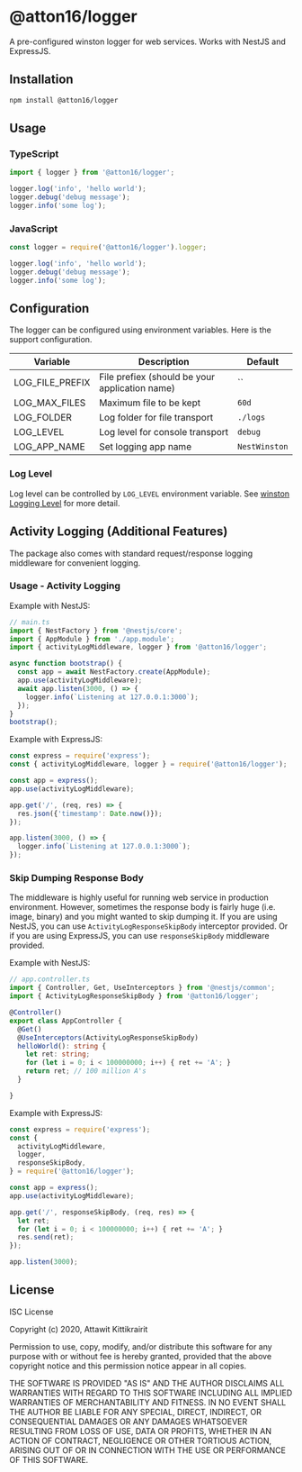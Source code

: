 # @atton16/logger

A pre-configured winston logger for web services. Works with NestJS and ExpressJS.

## Installation

```bash
npm install @atton16/logger
```

## Usage

### TypeScript

```typescript
import { logger } from '@atton16/logger';

logger.log('info', 'hello world');
logger.debug('debug message');
logger.info('some log');

```

### JavaScript

```javascript
const logger = require('@atton16/logger').logger;

logger.log('info', 'hello world');
logger.debug('debug message');
logger.info('some log');

```

## Configuration

The logger can be configured using environment variables. Here is the support configuration.

| Variable | Description | Default |
|----------|-------------|---------|
| LOG_FILE_PREFIX | File prefiex (should be your application name) | `` |
| LOG_MAX_FILES | Maximum file to be kept | `60d` |
| LOG_FOLDER | Log folder for file transport | `./logs` |
| LOG_LEVEL | Log level for console transport | `debug` |
| LOG_APP_NAME | Set logging app name | `NestWinston` |

### Log Level

Log level can be controlled by `LOG_LEVEL` environment variable. See [winston Logging Level](https://github.com/winstonjs/winston#logging-levels) for more detail.

## Activity Logging (Additional Features)

The package also comes with standard request/response logging middleware for convenient logging.

### Usage - Activity Logging

Example with NestJS:

```typescript
// main.ts
import { NestFactory } from '@nestjs/core';
import { AppModule } from './app.module';
import { activityLogMiddleware, logger } from '@atton16/logger';

async function bootstrap() {
  const app = await NestFactory.create(AppModule);
  app.use(activityLogMiddleware);
  await app.listen(3000, () => {
    logger.info(`Listening at 127.0.0.1:3000`);
  });
}
bootstrap();
```

Example with ExpressJS:

```javascript
const express = require('express');
const { activityLogMiddleware, logger } = require('@atton16/logger');

const app = express();
app.use(activityLogMiddleware);

app.get('/', (req, res) => {
  res.json({'timestamp': Date.now()});
});

app.listen(3000, () => {
  logger.info(`Listening at 127.0.0.1:3000`);
});

```

### Skip Dumping Response Body

The middleware is highly useful for running web service in production environment. However, sometimes the response body is fairly huge (i.e. image, binary) and you might wanted to skip dumping it.
If you are using NestJS, you can use `ActivityLogResponseSkipBody` interceptor provided.
Or if you are using ExpressJS, you can use `responseSkipBody` middleware provided.

Example with NestJS:

```typescript
// app.controller.ts
import { Controller, Get, UseInterceptors } from '@nestjs/common';
import { ActivityLogResponseSkipBody } from '@atton16/logger';

@Controller()
export class AppController {
  @Get()
  @UseInterceptors(ActivityLogResponseSkipBody)
  helloWorld(): string {
    let ret: string;
    for (let i = 0; i < 100000000; i++) { ret += 'A'; }
    return ret; // 100 million A's
  }

}
```

Example with ExpressJS:

```javascript
const express = require('express');
const {
  activityLogMiddleware,
  logger,
  responseSkipBody,
} = require('@atton16/logger');

const app = express();
app.use(activityLogMiddleware);

app.get('/', responseSkipBody, (req, res) => {
  let ret;
  for (let i = 0; i < 100000000; i++) { ret += 'A'; }
  res.send(ret);
});

app.listen(3000);

```

## License

ISC License

Copyright (c) 2020, Attawit Kittikrairit

Permission to use, copy, modify, and/or distribute this software for any
purpose with or without fee is hereby granted, provided that the above
copyright notice and this permission notice appear in all copies.

THE SOFTWARE IS PROVIDED "AS IS" AND THE AUTHOR DISCLAIMS ALL WARRANTIES
WITH REGARD TO THIS SOFTWARE INCLUDING ALL IMPLIED WARRANTIES OF
MERCHANTABILITY AND FITNESS. IN NO EVENT SHALL THE AUTHOR BE LIABLE FOR
ANY SPECIAL, DIRECT, INDIRECT, OR CONSEQUENTIAL DAMAGES OR ANY DAMAGES
WHATSOEVER RESULTING FROM LOSS OF USE, DATA OR PROFITS, WHETHER IN AN
ACTION OF CONTRACT, NEGLIGENCE OR OTHER TORTIOUS ACTION, ARISING OUT OF
OR IN CONNECTION WITH THE USE OR PERFORMANCE OF THIS SOFTWARE.

